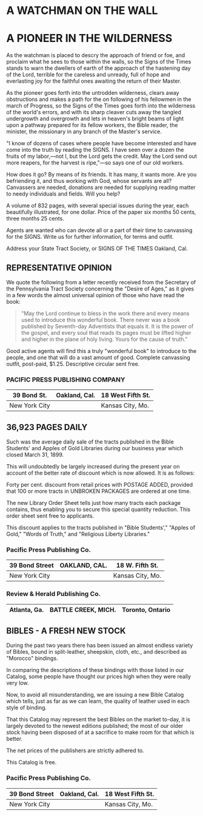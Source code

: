# A WATCHMAN ON THE WALL
# A PIONEER IN THE WILDERNESS

As the watchman is placed to descry the approach of friend or foe, and proclaim what he sees to those within the walls, so the Signs of the Times stands to warn the dwellers of earth of the approach of the hastening day of the Lord, terrible for the careless and unready, full of hope and everlasting joy for the faithful ones awaiting the return of their Master.

As the pioneer goes forth into the untrodden wilderness, clears away obstructions and makes a path for the on following of his fellowmen in the march of Progress, so the Signs of the Times goes forth into the wilderness of the world's errors, and with its sharp cleaver cuts away the tangled undergrowth and overgrowth and lets in heaven's bright beams of light upon a pathway prepared for its fellow workers, the Bible reader, the minister, the missionary in any branch of the Master's service.

"I know of dozens of cases where people have become interested and have come into the truth by reading the SIGNS. I have seen over a dozen the fruits of my labor,—not I, but the Lord gets the credit. May the Lord send out more reapers, for the harvest is ripe,"—so says one of our old workers.

How does it go? By means of its friends. It has many, it wants more. Are you befriending it, and thus working with God, whose servants are all? Canvassers are needed, donations are needed for supplying reading matter to needy individuals and fields. Will you help?

A volume of 832 pages, with several special issues during the year, each beautifully illustrated, for one dollar. Price of the paper six months 50 cents, three months 25 cents.

Agents are wanted who can devote all or a part of their time to canvassing for the SIGNS. Write us for further information, for terms and outfit.

Address your State Tract Society, or
SIGNS OF THE TIMES
Oakland, Cal.

## REPRESENTATIVE OPINION

We quote the following from a letter recently received from the Secretary of the Pennsylvania Tract Society concerning the "Desire of Ages," as it gives in a few words the almost universal opinion of those who have read the book:

> "May the Lord continue to bless in the work there and every means used to introduce this wonderful book. There never was a book published by Seventh-day Adventists that equals it. It is the power of the gospel, and every soul that reads its pages must be lifted higher and higher in the plane of holy living. Yours for the cause of truth."

Good active agents will find this a truly "wonderful book" to introduce to the people, and one that will do a vast amount of good. Complete canvassing outfit, post-paid, $1.25. Descriptive circular sent free.

### PACIFIC PRESS PUBLISHING COMPANY
| 39 Bond St. | Oakland, Cal. | 18 West Fifth St. |
|-------------|---------------|-------------------|
| New York City | | Kansas City, Mo. |

## 36,923 PAGES DAILY

Such was the average daily sale of the tracts published in the Bible Students' and Apples of Gold Libraries during our business year which closed March 31, 1899.

This will undoubtedly be largely increased during the present year on account of the better rate of discount which is now allowed. It is as follows:

Forty per cent. discount from retail prices with POSTAGE ADDED, provided that 100 or more tracts in UNBROKEN PACKAGES are ordered at one time.

The new Library Order Sheet tells just how many tracts each package contains, thus enabling you to secure this special quantity reduction. This order sheet sent free to applicants.

This discount applies to the tracts published in "Bible Students'," "Apples of Gold," "Words of Truth," and "Religious Liberty Libraries."

### Pacific Press Publishing Co.
| 39 Bond Street | OAKLAND, CAL. | 18 W. Fifth St. |
|----------------|---------------|-----------------|
| New York City | | Kansas City, Mo. |

### Review & Herald Publishing Co.
| Atlanta, Ga. | BATTLE CREEK, MICH. | Toronto, Ontario |
|--------------|---------------------|------------------|

## BIBLES - A FRESH NEW STOCK

During the past two years there has been issued an almost endless variety of Bibles, bound in split-leather, sheepskin, cloth, etc., and described as "Morocco" bindings.

In comparing the descriptions of these bindings with those listed in our Catalog, some people have thought our prices high when they were really very low.

Now, to avoid all misunderstanding, we are issuing a new Bible Catalog which tells, just as far as we can learn, the quality of leather used in each style of binding.

That this Catalog may represent the best Bibles on the market to-day, it is largely devoted to the newest editions published; the most of our older stock having been disposed of at a sacrifice to make room for that which is better.

The net prices of the publishers are strictly adhered to.

This Catalog is free.

### Pacific Press Publishing Co.
| 39 Bond Street | Oakland, Cal. | 18 West Fifth St. |
|----------------|---------------|-------------------|
| New York City | | Kansas City, Mo. |